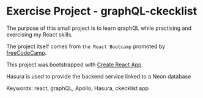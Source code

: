 # Exercise Project - graphQL-ckecklist

The purpose of this small project is to learn qraphQL while practising and exercising my React skills.

The project itself comes from `the React Bootcamp` promoted by [freeCodeCamp](https://www.freecodecamp.org/news/how-to-learn-react-in-2023/).

This project was bootstrapped with [Create React App](https://github.com/facebook/create-react-app).

Hasura is used to provide the backend service linked to a Neon database

Keywords: react, graphQL, Apollo, Hasura, ckecklist app
